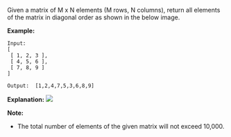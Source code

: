 Given a matrix of M x N elements (M rows, N columns), return all elements of the matrix in diagonal order as shown in the below image.

 

**Example:**
```
Input:
[
 [ 1, 2, 3 ],
 [ 4, 5, 6 ],
 [ 7, 8, 9 ]
]

Output:  [1,2,4,7,5,3,6,8,9]
```
**Explanation:**
![](https://assets.leetcode.com/uploads/2018/10/12/diagonal_traverse.png)
 

**Note:**

* The total number of elements of the given matrix will not exceed 10,000.
